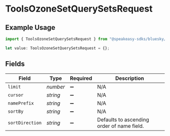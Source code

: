 # ToolsOzoneSetQuerySetsRequest

## Example Usage

```typescript
import { ToolsOzoneSetQuerySetsRequest } from "@speakeasy-sdks/bluesky/models/operations";

let value: ToolsOzoneSetQuerySetsRequest = {};
```

## Fields

| Field                                      | Type                                       | Required                                   | Description                                |
| ------------------------------------------ | ------------------------------------------ | ------------------------------------------ | ------------------------------------------ |
| `limit`                                    | *number*                                   | :heavy_minus_sign:                         | N/A                                        |
| `cursor`                                   | *string*                                   | :heavy_minus_sign:                         | N/A                                        |
| `namePrefix`                               | *string*                                   | :heavy_minus_sign:                         | N/A                                        |
| `sortBy`                                   | *string*                                   | :heavy_minus_sign:                         | N/A                                        |
| `sortDirection`                            | *string*                                   | :heavy_minus_sign:                         | Defaults to ascending order of name field. |
